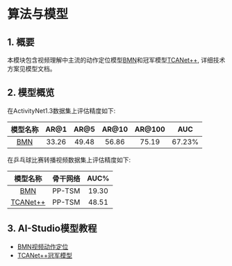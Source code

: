 # 算法与模型

## 1. 概要

本模块包含视频理解中主流的动作定位模型[BMN](BMN.md)和冠军模型[TCANet++](TCANet++.md), 详细技术方案见模型文档。

## 2. 模型概览

在ActivityNet1.3数据集上评估精度如下:

| 模型名称 | AR@1 | AR@5 | AR@10 | AR@100 | AUC |
| :---: | :---: | :---: | :---: | :---: | :---: |
| [BMN](BMN.md) | 33.26 | 49.48 | 56.86 | 75.19 | 67.23% |

在乒乓球比赛转播视频数据集上评估精度如下:

| 模型名称 | 骨干网络 | AUC% |
| :------: | :----------: | :----: |
| [BMN](BMN.md) | PP-TSM | 19.30 |
| [TCANet++](TCANet++.md) | PP-TSM | 48.51 | 

## 3. AI-Studio模型教程

- [BMN视频动作定位](https://aistudio.baidu.com/aistudio/projectdetail/2250674)
- [TCANet++冠军模型](https://aistudio.baidu.com/aistudio/projectdetail/3545680)
